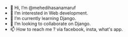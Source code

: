 - 👋 Hi, I’m @mehedihasanamaruf
- 👀 I’m interested in Web development.
- 🌱 I’m currently learning Django.
- 💞️ I’m looking to collaborate on Django.
- 📫 How to reach me ? 
via facebook, insta, what's app.

<!---
mehedihasanamaruf/mehedihasanamaruf is a ✨ special ✨ repository because its `README.md` (this file) appears on your GitHub profile.
You can click the Preview link to take a look at your changes.
--->
